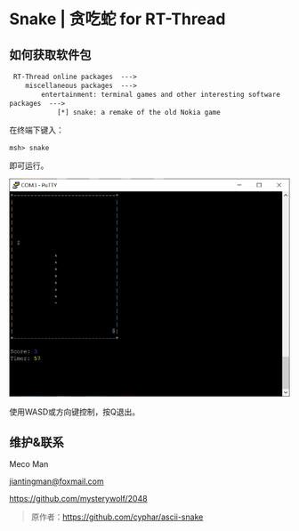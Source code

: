 # Snake | 贪吃蛇 for RT-Thread

## 如何获取软件包

```
 RT-Thread online packages  --->
    miscellaneous packages  --->
        entertainment: terminal games and other interesting software packages  --->
            [*] snake: a remake of the old Nokia game
```

在终端下键入：

```shell
msh> snake
```

即可运行。

![snake](snake.png)

使用WASD或方向键控制，按Q退出。



## 维护&联系

Meco Man

jiantingman@foxmail.com

https://github.com/mysterywolf/2048

> 原作者：https://github.com/cyphar/ascii-snake
